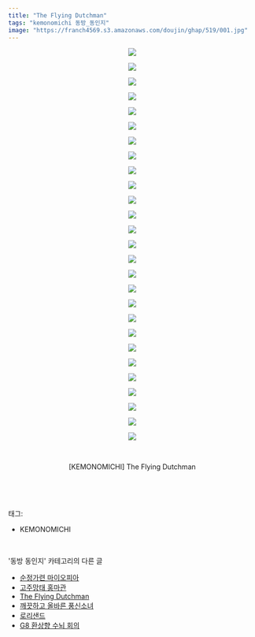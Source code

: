 ```yaml
---
title: "The Flying Dutchman"
tags: "kemonomichi 동방_동인지"
image: "https://franch4569.s3.amazonaws.com/doujin/ghap/519/001.jpg"
---
```

<div class="article">
<p style="text-align: center; clear: none; float: none;"><img src="{{ site.imgserver2 }}/ghap/519/001.jpg"/></p>
<p style="text-align: center; clear: none; float: none;"><img src="{{ site.imgserver2 }}/ghap/519/002.jpg"/></p>
<p style="text-align: center; clear: none; float: none;"><img src="{{ site.imgserver2 }}/ghap/519/003.jpg"/></p>
<p style="text-align: center; clear: none; float: none;"><img src="{{ site.imgserver2 }}/ghap/519/004.jpg"/></p>
<p style="text-align: center; clear: none; float: none;"><img src="{{ site.imgserver2 }}/ghap/519/005.jpg"/></p>
<p style="text-align: center; clear: none; float: none;"><img src="{{ site.imgserver2 }}/ghap/519/006.jpg"/></p>
<p style="text-align: center; clear: none; float: none;"><img src="{{ site.imgserver2 }}/ghap/519/007.jpg"/></p>
<p style="text-align: center; clear: none; float: none;"><img src="{{ site.imgserver2 }}/ghap/519/008.jpg"/></p>
<p style="text-align: center; clear: none; float: none;"><img src="{{ site.imgserver2 }}/ghap/519/009.jpg"/></p>
<p style="text-align: center; clear: none; float: none;"><img src="{{ site.imgserver2 }}/ghap/519/010.jpg"/></p>
<p style="text-align: center; clear: none; float: none;"><img src="{{ site.imgserver2 }}/ghap/519/011.jpg"/></p>
<p style="text-align: center; clear: none; float: none;"><img src="{{ site.imgserver2 }}/ghap/519/012.jpg"/></p>
<p style="text-align: center; clear: none; float: none;"><img src="{{ site.imgserver2 }}/ghap/519/013.jpg"/></p>
<p style="text-align: center; clear: none; float: none;"><img src="{{ site.imgserver2 }}/ghap/519/014.jpg"/></p>
<p style="text-align: center; clear: none; float: none;"><img src="{{ site.imgserver2 }}/ghap/519/015.jpg"/></p>
<p style="text-align: center; clear: none; float: none;"><img src="{{ site.imgserver2 }}/ghap/519/016.jpg"/></p>
<p style="text-align: center; clear: none; float: none;"><img src="{{ site.imgserver2 }}/ghap/519/017.jpg"/></p>
<p style="text-align: center; clear: none; float: none;"><img src="{{ site.imgserver2 }}/ghap/519/018.jpg"/></p>
<p style="text-align: center; clear: none; float: none;"><img src="{{ site.imgserver2 }}/ghap/519/019.jpg"/></p>
<p style="text-align: center; clear: none; float: none;"><img src="{{ site.imgserver2 }}/ghap/519/020.jpg"/></p>
<p style="text-align: center; clear: none; float: none;"><img src="{{ site.imgserver2 }}/ghap/519/021.jpg"/></p>
<p style="text-align: center; clear: none; float: none;"><img src="{{ site.imgserver2 }}/ghap/519/022.jpg"/></p>
<p style="text-align: center; clear: none; float: none;"><img src="{{ site.imgserver2 }}/ghap/519/023.jpg"/></p>
<p style="text-align: center; clear: none; float: none;"><img src="{{ site.imgserver2 }}/ghap/519/024.jpg"/></p>
<p style="text-align: center; clear: none; float: none;"><img src="{{ site.imgserver2 }}/ghap/519/025.jpg"/></p>
<p style="text-align: center; clear: none; float: none;"><img src="{{ site.imgserver2 }}/ghap/519/026.jpg"/></p>
<p style="text-align: center; clear: none; float: none;"><img src="{{ site.imgserver2 }}/ghap/519/027.jpg"/></p>
<p style="text-align: center; clear: none; float: none;"><br/></p>
<p style="text-align: center; clear: none; float: none;">[KEMONOMICHI] The Flying Dutchman</p>
<p><br/></p>
</div><br/>
<div class="tagTrail">
<p>태그: </p>
<ul>
<li>KEMONOMICHI</li>
</ul>
</div><br/>
<div class="another">
<p>'동방 동인지' 카테고리의 다른 글</p>
<ul>
<li><a href="/ghap_521">순정가련 마이오피아</a></li>
<li><a href="/ghap_520">고주망태 홍마관</a></li>
<li><a href="/ghap_519">The Flying Dutchman</a></li>
<li><a href="/ghap_518">깨끗하고 올바른 풍신소녀</a></li>
<li><a href="/ghap_517">로리샌드</a></li>
<li><a href="/ghap_516">G8 환상향 수뇌 회의</a></li>
</ul>
</div><br/>
<div class="cb_module cb_fluid">
<div class="cb_wrt cb_profile">
</div><!-- commentList close -->
</div><br/>
